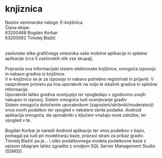 # knjiznica

Naslov seminarske naloge: E-knjižnica\
Člana ekipe:\
63200468 Bogdan Korbar\
63200062 Timotej Blažič\
\
\
zaslonske slike grafičnega vmesnika vaše mobilne aplikacije in spletne aplikacije (cca 5 zaslonskih slik vse skupaj),
\
\
Pripravila sva informacijski sistem elektronske knjižnice, omogoča izposojo in nabavo gradiva iz knjižnice. \
V e-knjižnico se je za izposojo in nabavo potrebno registrirati in prijaviti. V nasprotnem primeru pa ima uporabnik na voljo le iskalnik gradiva in splošne informacije.\
Uporabniki lahko gradiva ocenjujejo ter vpogledajo v zgodovino svojih nakupov in izposoj. Sistem omogoča tudi ocenjevanje gradiv \
Sistem omogoča določenim uporabnikom (zaposleni/skrbniki/moderatorji) vnos novih podatkov ter vpogled v nekatere skrite podatke.
Android aplikacija omogoča, da uporabniki s ključem vnašajo nove založbe, ter vpogled v te. 
\
\
Bogdan Korbar je naredil Android aplikacijo ter vnos podatkov v bazo, pomagal pa tudi pri modeliranju baze, pripravi strani za prikaz gradiv.
\
Timotej Blažič pa je...
\\
sliko podatkovnega modela podatkovne baze z opisom (diagram lahko zgradite z orodjem SQL Server Management Studio (SSMS)).











